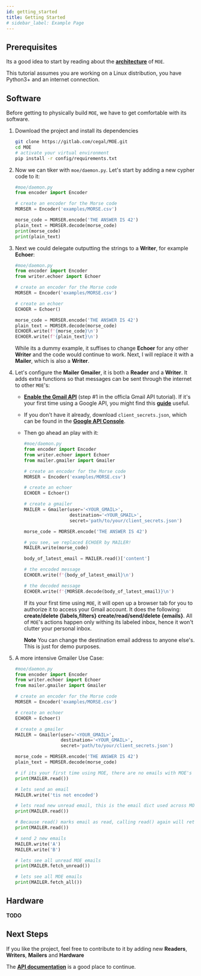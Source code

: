 ```yaml
---
id: getting_started
title: Getting Started
# sidebar_label: Example Page
---
```



## Prerequisites

Its a good idea to start by reading about the **[architecture](https://moe.readthedocs.io/en/latest/architecture.html)** of `MOE`.

This tutorial assumes you are working on a Linux distribution, you have Python3+ and an internet connection.

## Software

Before getting to physically build `MOE`, we have to get comfortable with its software.

1.  Download the project and install its dependencies
    ```bash
    git clone https://gitlab.com/cegal/MOE.git
    cd MOE
    # activate your virtual environment
    pip install -r config/requirements.txt
    ```

2. Now we can tiker with `moe/daemon.py`. Let's start by adding a new cypher code to it:
    ```python
    #moe/daemon.py
    from encoder import Encoder

    # create an encoder for the Morse code
    MORSER = Encoder('examples/MORSE.csv')

    morse_code = MORSER.encode('THE ANSWER IS 42')
    plain_text = MORSER.decode(morse_code)
    print(morse_code)
    print(plain_text)
    ```

3. Next we could delegate outputting the strings to a **Writer**, for example **Echoer**:
    ```python
    #moe/daemon.py
    from encoder import Encoder
    from writer.echoer import Echoer

    # create an encoder for the Morse code
    MORSER = Encoder('examples/MORSE.csv')

    # create an echoer
    ECHOER = Echoer()

    morse_code = MORSER.encode('THE ANSWER IS 42')
    plain_text = MORSER.decode(morse_code)
    ECHOER.write(f'{morse_code}\n')
    ECHOER.write(f'{plain_text}\n')
    ```

    While its a dummy example, it suffises to change **Echoer** for any other **Writer** and the code would continue to work. Next, I will replace it with a **Mailer**, which is also a **Writer**.

4. Let's configure the **Mailer** **Gmailer**, it is both a **Reader** and a **Writer**. It adds extra functions so that messages can be sent through the internet to other `MOE`'s:
    - **[Enable the Gmail API](https://developers.google.com/gmail/api/quickstart/python)** (step #1 in the officla Gmail API tutorial). If it's your first time using a Google API, you might find this **[guide](https://medium.com/@pablo127/google-api-authentication-with-oauth-2-on-the-example-of-gmail-a103c897fd98)** useful.

    - If you don't have it already, download `client_secrets.json`, which can be found in the **[Google API Console](https://console.cloud.google.com/apis/credentials)**.

    - Then go ahead an play with it:
        ```python
        #moe/daemon.py
        from encoder import Encoder
        from writer.echoer import Echoer
        from mailer.gmailer import Gmailer

        # create an encoder for the Morse code
        MORSER = Encoder('examples/MORSE.csv')

        # create an echoer
        ECHOER = Echoer()

        # create a gmailer
        MAILER = Gmailer(user='<YOUR_GMAIL>', 
                         destination='<YOUR_GMAIL>',
                         secret='path/to/your/client_secrets.json')

        morse_code = MORSER.encode('THE ANSWER IS 42')

        # you see, we replaced ECHOER by MAILER!
        MAILER.write(morse_code)

        body_of_latest_email = MAILER.read()['content']

        # the encoded message
        ECHOER.write(f'{body_of_latest_email}\n')

        # the decoded message
        ECHOER.write(f'{MORSER.decode(body_of_latest_email)}\n')
        ```

        If its your first time using `MOE`, it will open up a browser tab for you to authorize it to access your Gmail account.
        It does the following: __create/delete {labels,filters} create/read/send/delete {emails}__.
        All of `MOE`'s actions happen only withing its labeled inbox, hence it won't clutter your personal inbox.

        **Note** You can change the destination email address to anyone else's. This is just for demo purposes.

5. A more intensive Gmailer Use Case:
    ```python
    #moe/daemon.py
    from encoder import Encoder
    from writer.echoer import Echoer
    from mailer.gmailer import Gmailer

    # create an encoder for the Morse code
    MORSER = Encoder('examples/MORSE.csv')

    # create an echoer
    ECHOER = Echoer()

    # create a gmailer
    MAILER = Gmailer(user='<YOUR_GMAIL>', 
                     destination='<YOUR_GMAIL>',
                     secret='path/to/your/client_secrets.json')

    morse_code = MORSER.encode('THE ANSWER IS 42')
    plain_text = MORSER.decode(morse_code)

    # if its your first time using MOE, there are no emails with MOE's label in your inbox
    print(MAILER.read())

    # lets send an email
    MAILER.write('tis not encoded')

    # lets read new unread email, this is the email dict used across MOE
    print(MAILER.read())

    # Because read() marks email as read, calling read() again will return nothing
    print(MAILER.read())

    # send 2 new emails
    MAILER.write('A')
    MAILER.write('B')

    # lets see all unread MOE emails
    print(MAILER.fetch_unread())

    # lets see all MOE emails
    print(MAILER.fetch_all())
    ```


## Hardware
**TODO**

## Next Steps

If you like the project, feel free to contribute to it by adding new **Readers**, **Writers**, **Mailers** and **Hardware**

The **[API documentation](https://moe.readthedocs.io/en/latest/)** is a good place to continue.
